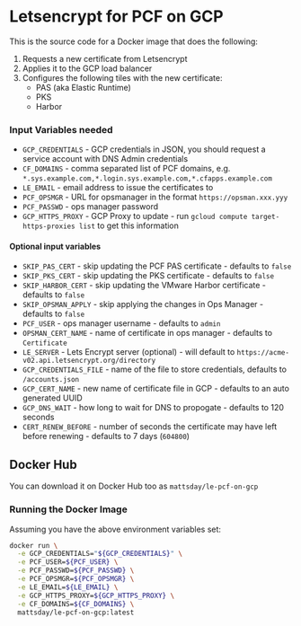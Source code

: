 # Letsencrypt for PCF on GCP
This is the source code for a Docker image that does the following:

1. Requests a new certificate from Letsencrypt
2. Applies it to the GCP load balancer
3. Configures the following tiles with the new certificate:
	* PAS (aka Elastic Runtime)
	* PKS
	* Harbor

### Input Variables needed
* `GCP_CREDENTIALS` - GCP credentials in JSON, you should request a service account with DNS Admin credentials
* `CF_DOMAINS` - comma separated list of PCF domains, e.g. `*.sys.example.com,*.login.sys.example.com,*.cfapps.example.com`
* `LE_EMAIL` - email address to issue the certificates to
* `PCF_OPSMGR` - URL for opsmanager in the format `https://opsman.xxx.yyy`
* `PCF_PASSWD` - ops manager password
* `GCP_HTTPS_PROXY` - GCP Proxy to update - run `gcloud compute target-https-proxies list` to get this information

#### Optional input variables
* `SKIP_PAS_CERT` - skip updating the PCF PAS certificate - defaults to `false`
* `SKIP_PKS_CERT` - skip updating the PKS certificate - defaults to `false`
* `SKIP_HARBOR_CERT` - skip updating the VMware Harbor certificate - defaults to `false`
* `SKIP_OPSMAN_APPLY` - skip applying the changes in Ops Manager - defaults to `false`
* `PCF_USER` - ops manager username - defaults to `admin`
* `OPSMAN_CERT_NAME` - name of certificate in ops manager - defaults to `Certificate`
* `LE_SERVER` - Lets Encrypt server (optional) - will default to `https://acme-v02.api.letsencrypt.org/directory`
* `GCP_CREDENTIALS_FILE` - name of the file to store credentials, defaults to `/accounts.json`
* `GCP_CERT_NAME` - new name of certificate file in GCP - defaults to an auto generated UUID
* `GCP_DNS_WAIT` - how long to wait for DNS to propogate - defaults to 120 seconds
* `CERT_RENEW_BEFORE` - number of seconds the certificate may have left before renewing - defaults to 7 days (`604800`)

## Docker Hub
You can download it on Docker Hub too as `mattsday/le-pcf-on-gcp`

### Running the Docker Image
Assuming you have the above environment variables set:
```bash
docker run \
  -e GCP_CREDENTIALS="${GCP_CREDENTIALS}" \
  -e PCF_USER=${PCF_USER} \
  -e PCF_PASSWD=${PCF_PASSWD} \
  -e PCF_OPSMGR=${PCF_OPSMGR} \
  -e LE_EMAIL=${LE_EMAIL} \
  -e GCP_HTTPS_PROXY=${GCP_HTTPS_PROXY} \
  -e CF_DOMAINS=${CF_DOMAINS} \
  mattsday/le-pcf-on-gcp:latest
```

